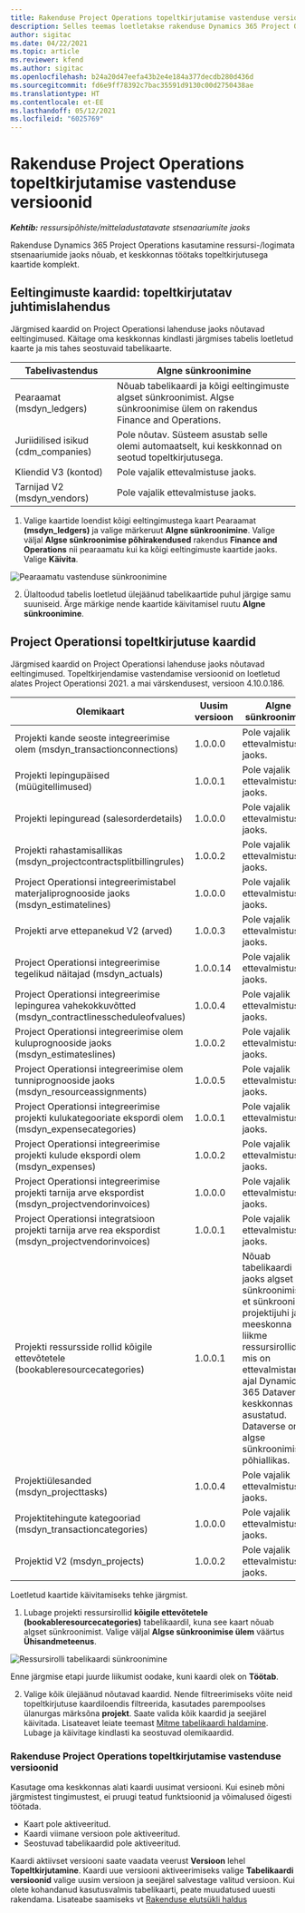 ```yaml
---
title: Rakenduse Project Operations topeltkirjutamise vastenduse versioonid
description: Selles teemas loetletakse rakenduse Dynamics 365 Project Operations jaoks vajalikud topeltkirjutamise kaardid.
author: sigitac
ms.date: 04/22/2021
ms.topic: article
ms.reviewer: kfend
ms.author: sigitac
ms.openlocfilehash: b24a20d47eefa43b2e4e184a377decdb280d436d
ms.sourcegitcommit: fd6e9ff78392c7bac35591d9130c00d2750438ae
ms.translationtype: HT
ms.contentlocale: et-EE
ms.lasthandoff: 05/12/2021
ms.locfileid: "6025769"
---
```

# <a name="project-operations-dual-write-map-versions"></a>Rakenduse Project Operations topeltkirjutamise vastenduse versioonid

_**Kehtib:** ressursipõhiste/mitteladustatavate stsenaariumite jaoks_

Rakenduse Dynamics 365 Project Operations kasutamine ressursi-/logimata stsenaariumide jaoks nõuab, et keskkonnas töötaks topeltkirjutusega kaartide komplekt. 

## <a name="prerequisite-maps-dual-write-orchestration-solution"></a>Eeltingimuste kaardid: topeltkirjutatav juhtimislahendus

Järgmised kaardid on Project Operationsi lahenduse jaoks nõutavad eeltingimused. Käitage oma keskkonnas kindlasti järgmises tabelis loetletud kaarte ja mis tahes seostuvaid tabelikaarte.

| Tabelivastendus | Algne sünkroonimine |
| --- | --- |
| Pearaamat (msdyn_ledgers) | Nõuab tabelikaardi ja kõigi eeltingimuste algset sünkroonimist. Algse sünkroonimise ülem on rakendus Finance and Operations. |
| Juriidilised isikud (cdm_companies) | Pole nõutav. Süsteem asustab selle olemi automaatselt, kui keskkonnad on seotud topeltkirjutusega. |
| Kliendid V3 (kontod) | Pole vajalik ettevalmistuse jaoks. |
| Tarnijad V2 (msdyn_vendors) | Pole vajalik ettevalmistuse jaoks. |

1. Valige kaartide loendist kõigi eeltingimustega kaart Pearaamat **(msdyn\_ledgers)** ja valige märkeruut **Algne sünkroonimine**. Valige väljal **Algse sünkroonimise põhirakendused** rakendus **Finance and Operations** nii pearaamatu kui ka kõigi eeltingimuste kaartide jaoks. Valige **Käivita**.

![Pearaamatu vastenduse sünkroonimine](media/DW6.png)

2. Ülaltoodud tabelis loetletud ülejäänud tabelikaartide puhul järgige samu suuniseid. Ärge märkige nende kaartide käivitamisel ruutu **Algne sünkroonimine**.

## <a name="project-operations-dual-write-maps"></a>Project Operationsi topeltkirjutuse kaardid

Järgmised kaardid on Project Operationsi lahenduse jaoks nõutavad eeltingimused. Topeltkirjendamise vastendamise versioonid on loetletud alates Project Operationsi 2021. a mai värskendusest, versioon 4.10.0.186.

| **Olemikaart** | **Uusim versioon** | **Algne sünkroonimine** |
| --- | --- | --- |
| Projekti kande seoste integreerimise olem (msdyn\_transactionconnections) | 1.0.0.0 | Pole vajalik ettevalmistuse jaoks. |
| Projekti lepingupäised (müügitellimused) | 1.0.0.1 | Pole vajalik ettevalmistuse jaoks. |
| Projekti lepinguread (salesorderdetails) | 1.0.0.0 | Pole vajalik ettevalmistuse jaoks. |
| Projekti rahastamisallikas (msdyn_projectcontractsplitbillingrules) | 1.0.0.2 | Pole vajalik ettevalmistuse jaoks. |
| Project Operationsi integreerimistabel materjaliprognooside jaoks (msdyn\_estimatelines) | 1.0.0.0 | Pole vajalik ettevalmistuse jaoks. |
| Projekti arve ettepanekud V2 (arved) | 1.0.0.3 | Pole vajalik ettevalmistuse jaoks. |
| Project Operationsi integreerimise tegelikud näitajad (msdyn_actuals) | 1.0.0.14 | Pole vajalik ettevalmistuse jaoks. |
| Project Operationsi integreerimise lepingurea vahekokkuvõtted (msdyn_contractlinesscheduleofvalues) | 1.0.0.4 | Pole vajalik ettevalmistuse jaoks. |
| Project Operationsi integreerimise olem kuluprognooside jaoks (msdyn_estimateslines) | 1.0.0.2 | Pole vajalik ettevalmistuse jaoks. |
| Project Operationsi integreerimise olem tunniprognooside jaoks (msdyn_resourceassignments) | 1.0.0.5 | Pole vajalik ettevalmistuse jaoks. |
| Project Operationsi integreerimise projekti kulukategooriate ekspordi olem (msdyn_expensecategories) | 1.0.0.1 | Pole vajalik ettevalmistuse jaoks. |
| Project Operationsi integreerimise projekti kulude ekspordi olem (msdyn_expenses) | 1.0.0.2 | Pole vajalik ettevalmistuse jaoks. |
| Project Operationsi integreerimise projekti tarnija arve ekspordist (msdyn_projectvendorinvoices) | 1.0.0.0 | Pole vajalik ettevalmistuse jaoks. |
| Project Operationsi integratsioon projekti tarnija arve rea ekspordist (msdyn_projectvendorinvoices) | 1.0.0.1 | Pole vajalik ettevalmistuse jaoks. |
| Projekti ressursside rollid kõigile ettevõtetele (bookableresourcecategories) | 1.0.0.1 | Nõuab tabelikaardi jaoks algset sünkroonimist, et sünkroonida projektijuhi ja meeskonna liikme ressursirollid, mis on ettevalmistamise ajal Dynamics 365 Dataverse’i keskkonnas asustatud. Dataverse on algse sünkroonimise põhiallikas. |
| Projektiülesanded (msdyn_projecttasks) | 1.0.0.4 | Pole vajalik ettevalmistuse jaoks. |
| Projektitehingute kategooriad (msdyn_transactioncategories) | 1.0.0.0 | Pole vajalik ettevalmistuse jaoks. |
| Projektid V2 (msdyn_projects) | 1.0.0.2 | Pole vajalik ettevalmistuse jaoks. |

Loetletud kaartide käivitamiseks tehke järgmist.

1. Lubage projekti ressursirollid **kõigile ettevõtetele (bookableresourcecategories)** tabelikaardil, kuna see kaart nõuab algset sünkroonimist. Valige väljal **Algse sünkroonimise ülem** väärtus **Ühisandmeteenus**. 

 ![Ressursirolli tabelikaardi sünkroonimine](media/6ResourceInitialSync.jpg)

 Enne järgmise etapi juurde liikumist oodake, kuni kaardi olek on **Töötab**.

2. Valige kõik ülejäänud nõutavad kaardid. Nende filtreerimiseks võite neid topeltkirjutuse kaardiloendis filtreerida, kasutades parempoolses ülanurgas märksõna **projekt**. Saate valida kõik kaardid ja seejärel käivitada. Lisateavet leiate teemast [Mitme tabelikaardi haldamine](/dynamics365/fin-ops-core/dev-itpro/data-entities/dual-write/multiple-entity-maps). Lubage ja käivitage kindlasti ka seostuvad olemikaardid.

### <a name="project-operations-dual-write-map-versions"></a>Rakenduse Project Operations topeltkirjutamise vastenduse versioonid

Kasutage oma keskkonnas alati kaardi uusimat versiooni. Kui esineb mõni järgmistest tingimustest, ei pruugi teatud funktsioonid ja võimalused õigesti töötada.

- Kaart pole aktiveeritud.
- Kaardi viimane versioon pole aktiveeritud. 
- Seostuvad tabelikaardid pole aktiveeritud.

Kaardi aktiivset versiooni saate vaadata veerust **Versioon** lehel **Topeltkirjutamine**. Kaardi uue versiooni aktiveerimiseks valige **Tabelikaardi versioonid** valige uusim versioon ja seejärel salvestage valitud versioon. Kui olete kohandanud kasutusvalmis tabelikaarti, peate muudatused uuesti rakendama. Lisateabe saamiseks vt [Rakenduse elutsükli haldus](/dynamics365/fin-ops-core/dev-itpro/data-entities/dual-write/app-lifecycle-management)

